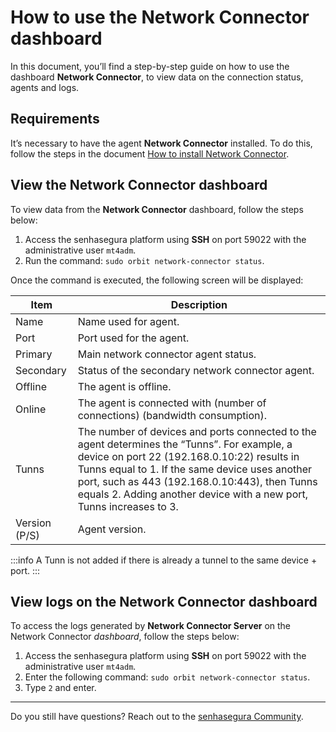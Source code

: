# How to use the Network Connector dashboard

In this document, you’ll find a step-by-step guide on how to use the dashboard **Network Connector**, to view data on the connection status, agents and logs.

## Requirements

It’s necessary to have the agent **Network Connector** installed. To do this, follow the steps in the document [How to install Network Connector](/v3-32/docs/network-connector-how-to-install-network-connector).

## View the Network Connector dashboard

To view data from the **Network Connector** dashboard, follow the steps below:

1. Access the senhasegura platform using **SSH** on port 59022 with the administrative user `mt4adm`.
2. Run the command: `sudo orbit network-connector status`.

Once the command is executed, the following screen will be displayed:

| Item 	    | Description                                                        	                    |
|-----------|-------------------------------------------------------------------------------------------|
| Name 	    | Name used for agent.                                         	                            |
| Port   	| Port used for the agent.                                                                  |
| Primary   | Main network connector agent status.                 	                                    |
| Secondary | Status of the secondary network connector agent.                 	                        |
| Offline   | The agent is offline.                                           	                        |
| Online    | The agent is connected with (number of connections) (bandwidth consumption).              |
| Tunns     | The number of devices and ports connected to the agent determines the “Tunns”. For example, a device on port 22 (192.168.0.10:22) results in Tunns equal to 1. If the same device uses another port, such as 443 (192.168.0.10:443), then Tunns equals 2. Adding another device with a new port, Tunns increases to 3.              |
| Version (P/S) | Agent version.                                                                        |

 :::info 
A Tunn is not added if there is already a tunnel to the same device + port. 
:::

## View logs on the Network Connector dashboard

To access the logs generated by **Network Connector Server** on the Network Connector *dashboard*, follow the steps below:

1. Access the senhasegura platform using **SSH** on port 59022 with the administrative user `mt4adm`.
2. Enter the following command: `sudo orbit network-connector status`.
3. Type `2` and enter.

---

Do you still have questions? Reach out to the [senhasegura Community](https://community.senhasegura.io/).
